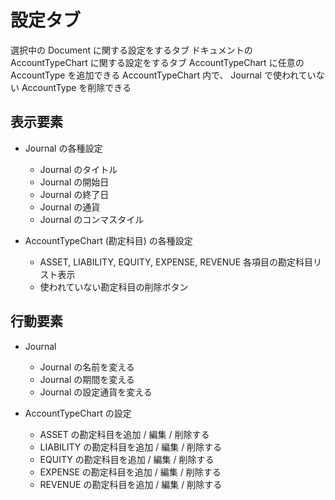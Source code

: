 # 設定タブ

選択中の Document に関する設定をするタブ
ドキュメントの AccountTypeChart に関する設定をするタブ
AccountTypeChart に任意の AccountType を追加できる
AccountTypeChart 内で、 Journal で使われていない AccountType を削除できる

## 表示要素

- Journal の各種設定
  - Journal のタイトル
  - Journal の開始日
  - Journal の終了日
  - Journal の通貨
  - Journal のコンマスタイル

- AccountTypeChart (勘定科目) の各種設定
  - ASSET, LIABILITY, EQUITY, EXPENSE, REVENUE 各項目の勘定科目リスト表示
  - 使われていない勘定科目の削除ボタン

## 行動要素

- Journal
  - Journal の名前を変える
  - Journal の期間を変える
  - Journal の設定通貨を変える

- AccountTypeChart の設定
  - ASSET の勘定科目を追加 / 編集 / 削除する
  - LIABILITY の勘定科目を追加 / 編集 / 削除する
  - EQUITY の勘定科目を追加 / 編集 / 削除する
  - EXPENSE の勘定科目を追加 / 編集 / 削除する
  - REVENUE の勘定科目を追加 / 編集 / 削除する
